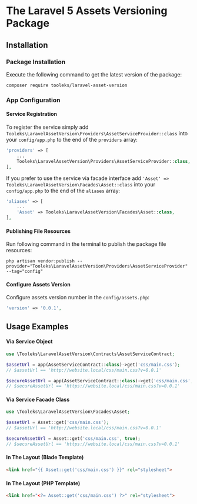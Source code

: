 # The Laravel 5 Assets Versioning Package

## Installation

### Package Installation

Execute the following command to get the latest version of the package:

```shell
composer require tooleks/laravel-asset-version
```

### App Configuration

#### Service Registration

To register the service simply add `Tooleks\LaravelAssetVersion\Providers\AssetServiceProvider::class` into your `config/app.php` to the end of the `providers` array:

```php
'providers' => [
    ...
    Tooleks\LaravelAssetVersion\Providers\AssetServiceProvider::class,
],
```

If you prefer to use the service via facade interface add `'Asset' => Tooleks\LaravelAssetVersion\Facades\Asset::class` into your `config/app.php` to the end of the `aliases` array:
```php
'aliases' => [
    ...
    'Asset' => Tooleks\LaravelAssetVersion\Facades\Asset::class,
],
```

#### Publishing File Resources

Run following command in the terminal to publish the package file resources:

```shell
php artisan vendor:publish --provider="Tooleks\LaravelAssetVersion\Providers\AssetServiceProvider" --tag="config"
```

#### Configure Assets Version

Configure assets version number in the `config/assets.php`:

```php
'version' => '0.0.1',
```

## Usage Examples

#### Via Service Object

```php
use \Tooleks\LaravelAssetVersion\Contracts\AssetServiceContract;

$assetUrl = app(AssetServiceContract::class)->get('css/main.css');
// $assetUrl == 'http://website.local/css/main.css?v=0.0.1'

$secureAssetUrl = app(AssetServiceContract::class)->get('css/main.css', true);
// $secureAssetUrl == 'https://website.local/css/main.css?v=0.0.1'
```

#### Via Service Facade Class

```php
use \Tooleks\LaravelAssetVersion\Facades\Asset;

$assetUrl = Asset::get('css/main.css');
// $assetUrl == 'http://website.local/css/main.css?v=0.0.1'

$secureAssetUrl = Asset::get('css/main.css', true);
// $secureAssetUrl == 'https://website.local/css/main.css?v=0.0.1'
```

#### In The Layout (Blade Template)
```html
<link href="{{ Asset::get('css/main.css') }}" rel="stylesheet">
```

#### In The Layout (PHP Template)
```html
<link href="<?= Asset::get('css/main.css') ?>" rel="stylesheet">
```
